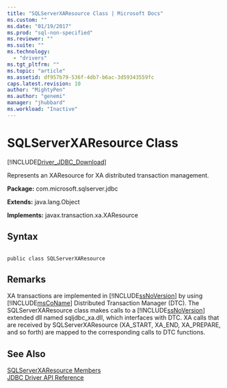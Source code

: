 ```yaml
---
title: "SQLServerXAResource Class | Microsoft Docs"
ms.custom: ""
ms.date: "01/19/2017"
ms.prod: "sql-non-specified"
ms.reviewer: ""
ms.suite: ""
ms.technology: 
  - "drivers"
ms.tgt_pltfrm: ""
ms.topic: "article"
ms.assetid: df957b79-536f-4db7-b6ac-3d59343559fc
caps.latest.revision: 10
author: "MightyPen"
ms.author: "genemi"
manager: "jhubbard"
ms.workload: "Inactive"
---
```

# SQLServerXAResource Class
[!INCLUDE[Driver_JDBC_Download](../../../includes/driver_jdbc_download.md)]

  Represents an XAResource for XA distributed transaction management.  
  
 **Package:** com.microsoft.sqlserver.jdbc  
  
 **Extends:** java.lang.Object  
  
 **Implements:** javax.transaction.xa.XAResource  
  
## Syntax  
  
```  
  
public class SQLServerXAResource  
```  
  
## Remarks  
 XA transactions are implemented in [!INCLUDE[ssNoVersion](../../../includes/ssnoversion_md.md)] by using [!INCLUDE[msCoName](../../../includes/msconame_md.md)] Distributed Transaction Manager (DTC). The SQLServerXAResource class makes calls to a [!INCLUDE[ssNoVersion](../../../includes/ssnoversion_md.md)] extended dll named sqljdbc_xa.dll, which interfaces with DTC. XA calls that are received by SQLServerXAResource (XA_START, XA_END, XA_PREPARE, and so forth) are mapped to the corresponding calls to DTC functions.  
  
## See Also  
 [SQLServerXAResource Members](../../../connect/jdbc/reference/sqlserverxaresource-members.md)   
 [JDBC Driver API Reference](../../../connect/jdbc/reference/jdbc-driver-api-reference.md)  
  
  
